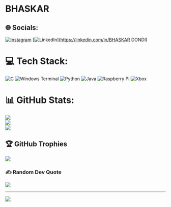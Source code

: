 # BHASKAR

## 🌐 Socials:
[![Instagram](https://img.shields.io/badge/Instagram-%23E4405F.svg?logo=Instagram&logoColor=white)](https://instagram.com/bh_askar6411 ) [![LinkedIn](https://img.shields.io/badge/LinkedIn-%230077B5.svg?logo=linkedin&logoColor=white)](https://linkedin.com/in/BHASKAR DONDI) 

# 💻 Tech Stack:
![C](https://img.shields.io/badge/c-%2300599C.svg?style=for-the-badge&logo=c&logoColor=white) ![Windows Terminal](https://img.shields.io/badge/Windows%20Terminal-%234D4D4D.svg?style=for-the-badge&logo=windows-terminal&logoColor=white) ![Python](https://img.shields.io/badge/python-3670A0?style=for-the-badge&logo=python&logoColor=ffdd54) ![Java](https://img.shields.io/badge/java-%23ED8B00.svg?style=for-the-badge&logo=openjdk&logoColor=white) ![Raspberry Pi](https://img.shields.io/badge/-Raspberry_Pi-C51A4A?style=for-the-badge&logo=Raspberry-Pi) ![Xbox](https://img.shields.io/badge/xbox-%23107C10.svg?style=for-the-badge&logo=xbox&logoColor=white)
# 📊 GitHub Stats:
![](https://github-readme-stats.vercel.app/api?username=DONDIBHASKAR&theme=dark&hide_border=false&include_all_commits=false&count_private=false)<br/>
![](https://github-readme-streak-stats.herokuapp.com/?user=DONDIBHASKAR&theme=dark&hide_border=false)<br/>
![](https://github-readme-stats.vercel.app/api/top-langs/?username=DONDIBHASKAR&theme=dark&hide_border=false&include_all_commits=false&count_private=false&layout=compact)

## 🏆 GitHub Trophies
![](https://github-profile-trophy.vercel.app/?username=DONDIBHASKAR&theme=radical&no-frame=false&no-bg=true&margin-w=4)

### ✍️ Random Dev Quote
![](https://quotes-github-readme.vercel.app/api?type=horizontal&theme=light)

---
[![](https://visitcount.itsvg.in/api?id=DONDIBHASKAR&icon=0&color=0)](https://visitcount.itsvg.in)

<!-- Proudly created with GPRM ( https://gprm.itsvg.in ) -->
